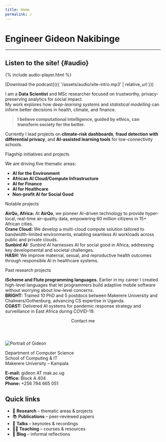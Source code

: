 ```yaml
---
title: Home
permalink: /
---
```


<div class="main" markdown="1">

# Engineer Gideon Nakibinge

---

## Listen to the site! {#audio}

{% include audio-player.html %}

[Download the podcast]({{ '/assets/audio/site-intro.mp3' | relative_url }})

I am a **Data Scientist** and MSc researcher focused on trustworthy, privacy-preserving analytics for social impact.  
My work explores how *deep-learning systems* and *statistical modelling* can inform better decisions in health, climate, and finance.

> **I believe computational intelligence, guided by ethics, can transform society for the better.**

Currently I lead projects on **climate-risk dashboards**, **fraud detection with differential privacy**, and **AI-assisted learning tools** for low-connectivity schools.

<span class="tag">Flagship initiatives and projects</span>

We are driving five thematic areas:

- **AI for the Environment**  
- **African AI Cloud/Compute Infrastructure**  
- **AI for Finance**  
- **AI for Healthcare**  
- **Non-profit AI for Social Good**

<span class="tag">Notable projects</span>

**AirQo, Africa:** At **AirQo**, we pioneer AI-driven technology to provide hyper-local, real-time air-quality data, empowering 60 million citizens in 15+ African cities.  
**Crane Cloud:** We develop a multi-cloud compute solution tailored to bandwidth-limited environments, enabling seamless AI workloads across public and private clouds.  
**Sunbird AI:** *Sunbird AI* harnesses AI for social good in Africa, addressing key developmental and societal challenges.  
**HASH:** We improve maternal, sexual, and reproductive health outcomes through responsible AI in healthcare systems.

<span class="tag">Past research projects</span>

**iScheme and Flute programming languages.** Earlier in my career I created high-level languages that let programmers build adaptive mobile software without worrying about low-level concerns.  
**BRIGHT:** Trained 10 PhD and 5 postdocs between Makerere University and Chalmers/Gothenburg, advancing CS expertise in Uganda.  
**COAST:** Delivered AI systems for pandemic response strategy and surveillance in East Africa during COVID-19.

</div>

<aside class="card">
  <header>Contact me</header>
  <div class="card-body">
    <img src="{{ '/assets/images/gideon.jpg' | relative_url }}"
         alt="Portrait of Gideon"
         class="portrait">
    <p>
      Department of Computer Science<br>
      School of Computing & IT<br>
      Makerere University – Kampala
    </p>
    <p>
      <strong>E-mail:</strong> gideon AT mak.ac.ug<br>
      <strong>Office:</strong> Block A 404<br>
      <strong>Phone:</strong> +256 794 665 051
    </p>
  </div>
</aside>

## Quick links

<ul class="quick-links">
  <li>🔬 <strong>Research</strong> – thematic areas & projects</li>
  <li>📚 <strong>Publications</strong> – peer-reviewed papers</li>
  <li>🎤 <strong>Talks</strong> – keynotes & recordings</li>
  <li>👩‍🏫 <strong>Teaching</strong> – courses & resources</li>
  <li>📝 <strong>Blog</strong> – informal reflections</li>
</ul>
